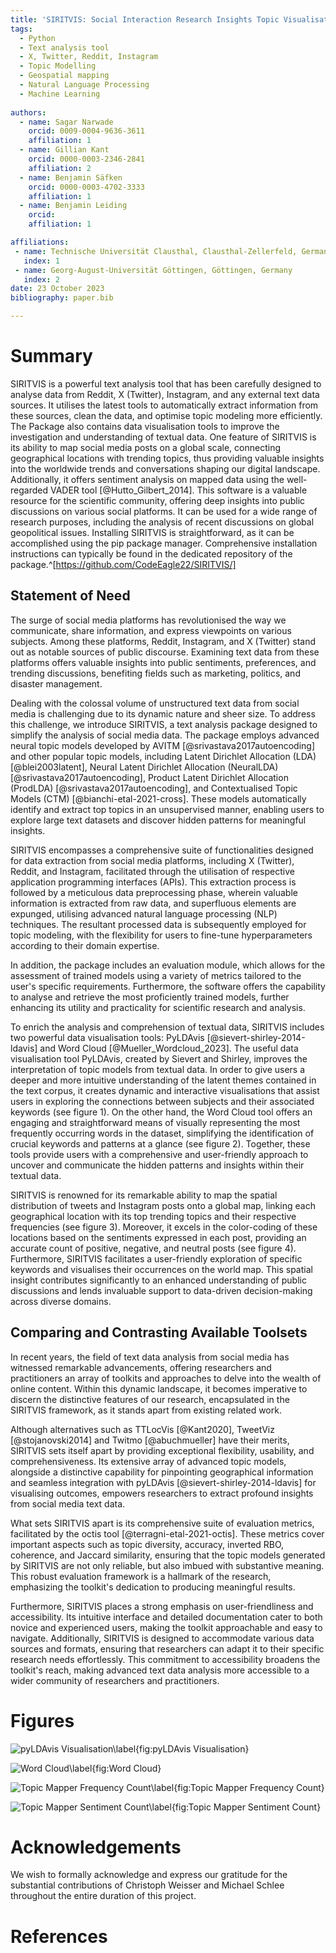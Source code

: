 ```yaml
---
title: 'SIRITVIS: Social Interaction Research Insights Topic Visualisation'
tags:
  - Python
  - Text analysis tool
  - X, Twitter, Reddit, Instagram
  - Topic Modelling
  - Geospatial mapping
  - Natural Language Processing
  - Machine Learning
 
authors:
  - name: Sagar Narwade
    orcid: 0009-0004-9636-3611
    affiliation: 1
  - name: Gillian Kant
    orcid: 0000-0003-2346-2841
    affiliation: 2
  - name: Benjamin Säfken
    orcid: 0000-0003-4702-3333
    affiliation: 1
  - name: Benjamin Leiding
    orcid:
    affiliation: 1

affiliations:
 - name: Technische Universität Clausthal, Clausthal-Zellerfeld, Germany
   index: 1
 - name: Georg-August-Universität Göttingen, Göttingen, Germany
   index: 2
date: 23 October 2023
bibliography: paper.bib

---
```


# Summary

SIRITVIS is a powerful text analysis tool that has been carefully designed to analyse data from Reddit, X (Twitter), Instagram, and any external text data sources. It utilises the latest tools to automatically extract information from these sources, clean the data, and optimise topic modeling more efficiently. The Package also contains data visualisation tools to improve the investigation and understanding of textual data. One feature of SIRITVIS is its ability to map social media posts on a global scale, connecting geographical locations with trending topics, thus providing valuable insights into the worldwide trends and conversations shaping our digital landscape. Additionally, it offers sentiment analysis on mapped data using the well-regarded VADER tool [@Hutto_Gilbert_2014]. This software is a valuable resource for the scientific community, offering deep insights into public discussions on various social platforms. It can be used for a wide range of research purposes, including the analysis of recent discussions on global geopolitical issues. Installing SIRITVIS is straightforward, as it can be accomplished using the pip package manager. Comprehensive installation instructions can typically be found in the dedicated repository of the package.^[https://github.com/CodeEagle22/SIRITVIS/]


## Statement of Need

The surge of social media platforms has revolutionised the way we communicate, share information, and express viewpoints on various subjects. Among these platforms, Reddit, Instagram, and X (Twitter) stand out as notable sources of public discourse. Examining text data from these platforms offers valuable insights into public sentiments, preferences, and trending discussions, benefiting fields such as marketing, politics, and disaster management.

Dealing with the colossal volume of unstructured text data from social media is challenging due to its dynamic nature and sheer size. To address this challenge, we introduce SIRITVIS, a text analysis package designed to simplify the analysis of social media data. The package employs advanced neural topic models developed by AVITM [@srivastava2017autoencoding] and other popular topic models, including Latent Dirichlet Allocation (LDA) [@blei2003latent], Neural Latent Dirichlet Allocation (NeuralLDA) [@srivastava2017autoencoding], Product Latent Dirichlet Allocation (ProdLDA) [@srivastava2017autoencoding], and Contextualised Topic Models (CTM) [@bianchi-etal-2021-cross]. These models automatically identify and extract top topics in an unsupervised manner, enabling users to explore large text datasets and discover hidden patterns for meaningful insights.

SIRITVIS encompasses a comprehensive suite of functionalities designed for data extraction from social media platforms, including X (Twitter), Reddit, and Instagram, facilitated through the utilisation of respective application programming interfaces (APIs). This extraction process is followed by a meticulous data preprocessing phase, wherein valuable information is extracted from raw data, and superfluous elements are expunged, utilising advanced natural language processing (NLP) techniques. The resultant processed data is subsequently employed for topic modeling, with the flexibility for users to fine-tune hyperparameters according to their domain expertise.

In addition, the package includes an evaluation module, which allows for the assessment of trained models using a variety of metrics tailored to the user's specific requirements. Furthermore, the software offers the capability to analyse and retrieve the most proficiently trained models, further enhancing its utility and practicality for scientific research and analysis.

To enrich the analysis and comprehension of textual data, SIRITVIS includes two powerful data visualisation tools: PyLDAvis [@sievert-shirley-2014-ldavis] and Word Cloud [@Mueller_Wordcloud_2023]. The useful data visualisation tool PyLDAvis, created by Sievert and Shirley, improves the interpretation of topic models from textual data. In order to give users a deeper and more intuitive understanding of the latent themes contained in the text corpus, it creates dynamic and interactive visualisations that assist users in exploring the connections between subjects and their associated keywords (see figure 1). On the other hand, the Word Cloud tool offers an engaging and straightforward means of visually representing the most frequently occurring words in the dataset, simplifying the identification of crucial keywords and patterns at a glance (see figure 2). Together, these tools provide users with a comprehensive and user-friendly approach to uncover and communicate the hidden patterns and insights within their textual data.

SIRITVIS is renowned for its remarkable ability to map the spatial distribution of tweets and Instagram posts onto a global map, linking each geographical location with its top trending topics and their respective frequencies (see figure 3). Moreover, it excels in the color-coding of these locations based on the sentiments expressed in each post, providing an accurate count of positive, negative, and neutral posts (see figure 4). Furthermore, SIRITVIS facilitates a user-friendly exploration of specific keywords and visualises their occurrences on the world map. This spatial insight contributes significantly to an enhanced understanding of public discussions and lends invaluable support to data-driven decision-making across diverse domains.

## Comparing and Contrasting Available Toolsets

In recent years, the field of text data analysis from social media has witnessed remarkable advancements, offering researchers and practitioners an array of toolkits and approaches to delve into the wealth of online content. Within this dynamic landscape, it becomes imperative to discern the distinctive features of our research, encapsulated in the SIRITVIS framework, as it stands apart from existing related work.

Although alternatives such as TTLocVis [@Kant2020], TweetViz [@stojanovski2014] and Twitmo [@abuchmueller] have their merits, SIRITVIS sets itself apart by providing exceptional flexibility, usability, and comprehensiveness. Its extensive array of advanced topic models, alongside a distinctive capability for pinpointing geographical information and seamless integration with pyLDAvis [@sievert-shirley-2014-ldavis] for visualising outcomes, empowers researchers to extract profound insights from social media text data.

What sets SIRITVIS apart is its comprehensive suite of evaluation metrics, facilitated by the octis tool [@terragni-etal-2021-octis]. These metrics cover important aspects such as topic diversity, accuracy, inverted RBO, coherence, and Jaccard similarity, ensuring that the topic models generated by SIRITVIS are not only reliable, but also imbued with substantive meaning. This robust evaluation framework is a hallmark of the research, emphasizing the toolkit's dedication to producing meaningful results.

Furthermore, SIRITVIS places a strong emphasis on user-friendliness and accessibility. Its intuitive interface and detailed documentation cater to both novice and experienced users, making the toolkit approachable and easy to navigate. Additionally, SIRITVIS is designed to accommodate various data sources and formats, ensuring that researchers can adapt it to their specific research needs effortlessly. This commitment to accessibility broadens the toolkit's reach, making advanced text data analysis more accessible to a wider community of researchers and practitioners.

# Figures

![pyLDAvis Visualisation\label{fig:pyLDAvis Visualisation}](pyldavis.png)

![Word Cloud\label{fig:Word Cloud}](word_cloud.png)

![Topic Mapper Frequency Count\label{fig:Topic Mapper Frequency Count}](topic_mapper_frequency.png)

![Topic Mapper Sentiment Count\label{fig:Topic Mapper Sentiment Count}](topic_mapper_sentiment.png)

# Acknowledgements

We wish to formally acknowledge and express our gratitude for the substantial contributions of Christoph Weisser and Michael Schlee throughout the entire duration of this project.

# References
